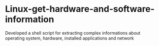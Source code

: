 # Linux-get-hardware-and-software-information
Developed a shell script for extracting complex informations 
about operating system, hardware, installed applications and network
